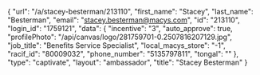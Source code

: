 {
    "url": "\/a\/stacey-besterman\/213110",
    "first_name": "Stacey",
    "last_name": "Besterman",
    "email": "stacey.besterman@macys.com",
    "id": "213110",
    "login_id": "1759121",
    "data": {
        "incentive": "3",
        "auto_approve": true,
        "profilePhoto": "\/api\/canvas\/logo\/281759701-0.2507816207129.jpg",
        "job_title": "Benefits Service Specialist",
        "local_macys_store": "-1",
        "racif_id": "80009032",
        "phone_number": "5135797811",
        "tongal": ""
    },
    "type": "captivate",
    "layout": "ambassador",
    "title": "Stacey Besterman"
}